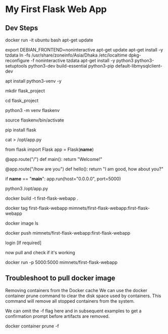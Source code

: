 # My First Flask Web App

## Dev Steps

docker run -it ubuntu bash
apt-get update

export DEBIAN_FRONTEND=noninteractive
apt-get update
apt-get install -y tzdata
ln -fs /usr/share/zoneinfo/Asia/Dhaka /etc/localtime
dpkg-reconfigure -f noninteractive tzdata
apt-get install -y python3 python3-setuptools python3-dev build-essential python3-pip default-libmysqlclient-dev

apt install python3-venv -y

mkdir flask_project

cd flask_project

python3 -m venv flaskenv

source flaskenv/bin/activate

pip install flask

cat > /opt/app.py

from flask import Flask
app = Flask(__name__)

@app.route("/")
def main():
    return "Welcome!"

@app.route("/how are you")
def hello():
    return "I am good, how about you?"

if __name__ == "__main__":
    app.run(host="0.0.0.0", port=5000)

python3 /opt/app.py


docker build -t first-flask-webapp .

docker tag first-flask-webapp mimnets/first-flask-webapp:first-flask-webapp

docker image ls

docker push mimnets/first-flask-webapp:first-flask-webapp

login [If required]

now pull and check if it's working

docker run -p 5000:5000 mimnets/first-flask-webapp

## Troubleshoot to pull docker image
Removing containers from the Docker cache
We can use the docker container prune command to clear the disk space used by containers. This command will remove all stopped containers from the system.

We can omit the -f flag here and in subsequent examples to get a confirmation prompt before artifacts are removed.

docker container prune -f
